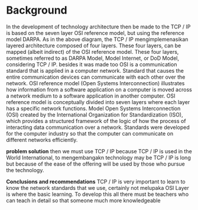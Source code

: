 Background
===========
In the development of technology architecture then be made to the TCP / IP is based on the seven layer OSI reference model, but using the reference model DARPA. As in the above diagram, the TCP / IP mengimplemenasikan layered architecture composed of four layers.
These four layers, can be mapped (albeit indirect) of the OSI reference model. These four layers, sometimes referred to as DARPA Model, Model Internet, or DoD Model, considering TCP / IP. besides it was made too OSI is a communication standard that is applied in a computer network. Standard that causes the entire communication devices can communicate with each other over the network. OSI reference model (Open Systems Interconnection) illustrates how information from a software application on a computer is moved across a network medium to a software application in another computer. OSI reference model is conceptually divided into seven layers where each layer has a specific network functions. Model Open Systems Interconnection (OSI) created by the International Organization for Standardization (ISO), which provides a structured framework of the logic of how the process of interacting data communication over a network. Standards were developed for the computer industry so that the computer can communicate on different networks efficiently.


**problem solution**
then we must use TCP / IP because TCP / IP is used in the World International, to mengembangakn technology may be TCP / IP is long but because of the ease of the offering will be used by those who pursue the technology.


**Conclusions and recommendations**
TCP / IP is very important to learn to know the network standards that we use, certainly not melupaka OSI Layer is where the basic learning.
To develop this all there must be teachers who can teach in detail so that someone much more knowledgeable
